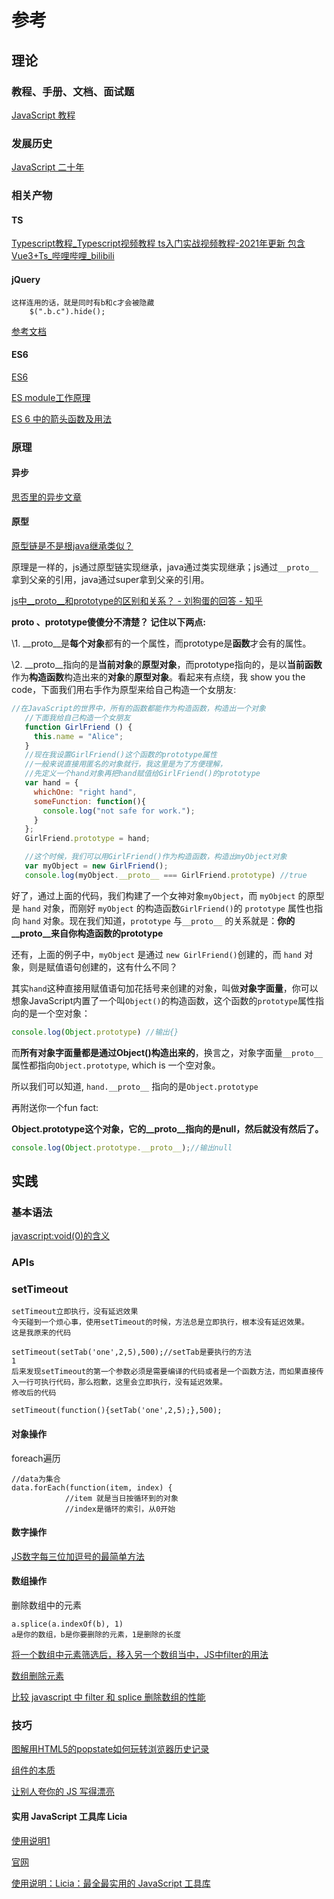 # 参考

## 理论

### 教程、手册、文档、面试题

[JavaScript 教程](https://wangdoc.com/javascript/index.html)

### 发展历史

[JavaScript 二十年](https://cn.history.js.org/)

### 相关产物

#### TS

[Typescript教程_Typescript视频教程 ts入门实战视频教程-2021年更新 包含Vue3+Ts_哔哩哔哩_bilibili](https://www.bilibili.com/video/BV1yt411e7xV)



#### jQuery

```
这样连用的话，就是同时有b和c才会被隐藏
    $(".b.c").hide();
```

[参考文档](https://jquery.cuishifeng.cn/)

#### ES6

[ES6](https://es6.ruanyifeng.com/#docs/intro)

[ES module工作原理](https://segmentfault.com/a/1190000020388889)

[ES 6 中的箭头函数及用法](https://www.imooc.com/article/317658)

### 原理

#### 异步

[思否里的异步文章](https://segmentfault.com/a/1190000038955321)

#### 原型

[原型链是不是根java继承类似？](https://www.imooc.com/qadetail/202299)

原理是一样的，js通过原型链实现继承，java通过类实现继承；js通过`__proto__`拿到父亲的引用，java通过super拿到父亲的引用。

[js中__proto__和prototype的区别和关系？ - 刘狗蛋的回答 - 知乎](https://www.zhihu.com/question/34183746/answer/124279182)

**__proto__ 、prototype傻傻分不清楚？ 记住以下两点:**

\1. __proto__是**每个对象**都有的一个属性，而prototype是**函数**才会有的属性。

\2. __proto__指向的是**当前对象**的**原型对象**，而prototype指向的，是以**当前函数**作为**构造函数**构造出来的**对象**的**原型对象**。看起来有点绕，我 show you the code，下面我们用右手作为原型来给自己构造一个女朋友:

```js
//在JavaScript的世界中，所有的函数都能作为构造函数，构造出一个对象
   //下面我给自己构造一个女朋友
   function GirlFriend () {
     this.name = "Alice";
   }
   //现在我设置GirlFriend()这个函数的prototype属性
   //一般来说直接用匿名的对象就行，我这里是为了方便理解，
   //先定义一个hand对象再把hand赋值给GirlFriend()的prototype
   var hand = {
     whichOne: "right hand",
     someFunction: function(){
       console.log("not safe for work.");
     }
   };
   GirlFriend.prototype = hand; 

   //这个时候，我们可以用GirlFriend()作为构造函数，构造出myObject对象
   var myObject = new GirlFriend();
   console.log(myObject.__proto__ === GirlFriend.prototype) //true
```



   好了，通过上面的代码，我们构建了一个女神对象`myObject`，而 `myObject` 的原型是 `hand` 对象，而刚好 `myObject` 的构造函数`GirlFriend()`的 `prototype` 属性也指向 `hand` 对象。现在我们知道，`prototype` 与`__proto__` 的关系就是：**你的__proto__来自你构造函数的prototype**

 还有，上面的例子中，`myObject` 是通过 `new GirlFriend()`创建的，而 `hand` 对象，则是赋值语句创建的，这有什么不同？

   其实`hand`这种直接用赋值语句加花括号来创建的对象，叫做**对象字面量**，你可以想象JavaScript内置了一个叫`Object()`的构造函数，这个函数的`prototype`属性指向的是一个空对象：

```js
console.log(Object.prototype) //输出{}
```

   而**所有对象字面量都是通过Object()构造出来的**，换言之，对象字面量`__proto__ `属性都指向`Object.prototype`, which is 一个空对象。

   所以我们可以知道, `hand.__proto__` 指向的是`Object.prototype` 

   再附送你一个fun fact:

   **Object.prototype这个对象，它的__proto__指向的是null，然后就没有然后了。**

```js
console.log(Object.prototype.__proto__);//输出null
```



## 实践

### 基本语法

[javascript:void(0)的含义](https://www.cnblogs.com/duxiu-fang/p/11104735.html)

### APIs

### setTimeout

```
setTimeout立即执行，没有延迟效果
今天碰到一个烦心事，使用setTimeout的时候，方法总是立即执行，根本没有延迟效果。
这是我原来的代码

setTimeout(setTab('one',2,5),500);//setTab是要执行的方法
1
后来发现setTimeout的第一个参数必须是需要编译的代码或者是一个函数方法，而如果直接传入一行可执行代码，那么抱歉，这里会立即执行，没有延迟效果。
修改后的代码

setTimeout(function(){setTab('one',2,5);},500);
```



#### 对象操作

foreach遍历

```
//data为集合 
data.forEach(function(item, index) {
            //item 就是当日按循环到的对象
            //index是循环的索引，从0开始
```

#### 数字操作

[JS数字每三位加逗号的最简单方法](http://www.ccued.com/post/37.html)

#### 数组操作

删除数组中的元素

```
a.splice(a.indexOf(b), 1)
a是你的数组，b是你要删除的元素，1是删除的长度
```

[将一个数组中元素筛选后，移入另一个数组当中，JS中filter的用法](https://www.cnblogs.com/aidixie/p/11283714.html)

[数组删除元素](https://blog.csdn.net/shanyanwt/article/details/76681645)

[比较 javascript 中 filter 和 splice 删除数组的性能](https://blog.mutoe.com/2019/compare-filter-vs-splice-in-javascript/)

### 技巧

[图解用HTML5的popstate如何玩转浏览器历史记录](https://www.cnblogs.com/shuiyi/p/5115188.html)

[组件的本质](http://hcysun.me/vue-design/zh/essence-of-comp.html)

[让别人夸你的 JS 写得漂亮](https://mp.weixin.qq.com/s/MggHeYEQAnTjDDg3rQFKWQ)

#### 实用 JavaScript 工具库 Licia

[使用说明1](https://zhuanlan.zhihu.com/p/47104489)

[官网](https://eustia.liriliri.io/)

[使用说明：Licia：最全最实用的 JavaScript 工具库](https://segmentfault.com/a/1190000014747781)
